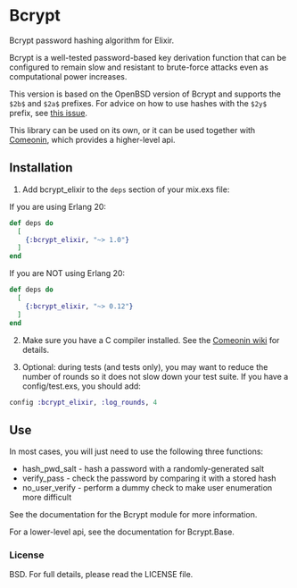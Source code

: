 # Bcrypt

Bcrypt password hashing algorithm for Elixir.

Bcrypt is a well-tested password-based key derivation function that
can be configured to remain slow and resistant to brute-force attacks
even as computational power increases.

This version is based on the OpenBSD version of Bcrypt and supports
the `$2b$` and `$2a$` prefixes. For advice on how to use hashes with
the `$2y$` prefix, see [this issue](https://github.com/riverrun/comeonin/issues/103).

This library can be used on its own, or it can be used together
with [Comeonin](https://hexdocs.pm/comeonin/api-reference.html),
which provides a higher-level api.

## Installation

1. Add bcrypt_elixir to the `deps` section of your mix.exs file:

If you are using Erlang 20:

```elixir
def deps do
  [
    {:bcrypt_elixir, "~> 1.0"}
  ]
end
```

If you are NOT using Erlang 20:

```elixir
def deps do
  [
    {:bcrypt_elixir, "~> 0.12"}
  ]
end
```

2. Make sure you have a C compiler installed.
See the [Comeonin wiki](https://github.com/riverrun/comeonin/wiki) for details.

3. Optional: during tests (and tests only), you may want to reduce the number of rounds
so it does not slow down your test suite. If you have a config/test.exs, you should
add:

```elixir
config :bcrypt_elixir, :log_rounds, 4
```

## Use

In most cases, you will just need to use the following three functions:

* hash_pwd_salt - hash a password with a randomly-generated salt
* verify_pass - check the password by comparing it with a stored hash
* no_user_verify - perform a dummy check to make user enumeration more difficult

See the documentation for the Bcrypt module for more information.

For a lower-level api, see the documentation for Bcrypt.Base.

### License

BSD. For full details, please read the LICENSE file.

